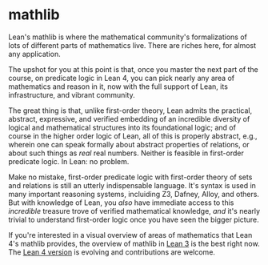 # mathlib

Lean's mathlib is where the mathematical community's formalizations
of lots of different parts of mathematics live. There are riches here,
for almost any application.

The upshot for you at this point is that, once you master the next part of the course, on predicate logic in Lean 4, you can pick nearly any area
of mathematics and reason in it, now with the full support of Lean, its infrastructure, and vibrant community.

The great thing is that, unlike first-order theory, Lean admits the practical, abstract, expressive, and verified embedding of an incredible diversity of logical and mathematical structures into its foundational logic; and of course in the higher order logic of Lean, all of this is properly abstract, e.g., wherein one can speak formally about abstract properties of relations, or about such things as *real* real numbers. Neither is feasible in first-order predicate logic. In Lean: no problem.

Make no mistake, first-order predicate logic with first-order theory of sets and relations is still an utterly indispensable language. It's syntax is used in many important reasoning systems, incluiding Z3, Dafney, Alloy, and others. But with knowledge of Lean, you *also* have immediate access to this *incredible* treasure trove of verified mathematical knowledge, *and* it's nearly trivial to understand first-order logic once you have seen the bigger picture.

If you're interested in a visual overview of areas of mathematics that Lean 4's mathlib provides, the overview of mathlib in [Lean 3](https://leanprover-community.github.io/mathlib-overview.html) is the best right now. The [Lean 4 version](https://leanprover-community.github.io/theories.html#lean-mathematical-theories) is evolving and contributions are welcome.